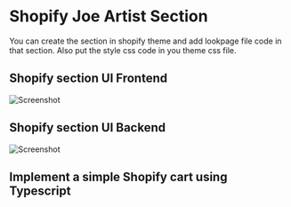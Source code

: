 # Shopify Joe Artist Section

You can create the section in shopify theme and add lookpage file code in that section. Also put the style css code in you theme css file.

## Shopify section UI Frontend
![Screenshot](https://ashishtomarofficial.in/wp-content/uploads/2023/10/screenshot.jpg)

## Shopify section UI Backend
![Screenshot](https://ashishtomarofficial.in/wp-content/uploads/2023/10/shopy-app.jpg)

## Implement a simple Shopify cart using Typescript 